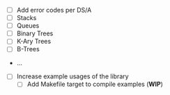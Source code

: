 - [ ] Add error codes per DS/A
- [ ] Stacks
- [ ] Queues
- [ ] Binary Trees
- [ ] K-Ary Trees
- [ ] B-Trees
- ...
- [ ] Increase example usages of the library
  - [ ] Add Makefile target to compile examples (**WIP**)
